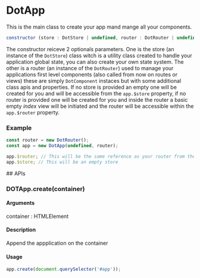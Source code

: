 # DotApp

This is the main class to create your app mand mange all your components.

```javascript
constructor (store : DotStore | undefined, router : DotRouter | undefined) : DotApp
```
The constructor reiceve 2 optionals parameters. One is the store (an instance of the `DotStore`) class witch is a utility class created to handle your application global state, you can also create your own state system. The other is a router (an instance of the `DotRouter`) used to manage your applications first level components (also called from now on routes or views) these are simply `DotComponent` instaces but with some additional class apis and properties. If no store is provided an empty one will be created for you and will be accessible from the `app.$store` property, if no router is provided one will be created for you and inside the router a basic empty *index* view will be initiated and the router will be accessible within the `app.$router` property.
### Example
```javascript
const router = new DotRouter();
const app = new DotApp(undefined, router);

app.$router; // This will be the same reference as your router from the first line
app.$store; // This will be an empty store
```

## APIs

### DOTApp.create(container)
#### Arguments
container : HTMLElement
#### Description
Append the appplication on the container
#### Usage
```javascript
app.create(document.querySelector('#app'));
```